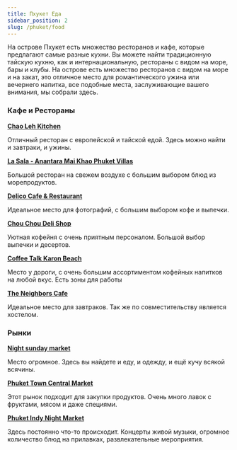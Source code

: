 ```yaml
---
title: Пхукет Еда
sidebar_position: 2
slug: /phuket/food
---
```


На острове Пхукет есть множество ресторанов и кафе, которые предлагают самые разные кухни. Вы можете найти традиционную тайскую кухню, как и интернациональную, рестораны с видом на море, бары и клубы.  На острове есть множество ресторанов с видом на море и на закат, это отличное место для романтического ужина или вечернего напитка, все подобные места, заслуживающие вашего внимания, мы собрали здесь.

### Кафе и Рестораны

[**Chao Leh Kitchen**](https://goo.gl/maps/2XP8vLsGZbv491fb7)

Отличный ресторан с европейской и тайской едой. Здесь можно найти и завтраки, и ужины.


[**La Sala - Anantara Mai Khao Phuket Villas**](https://goo.gl/maps/DvzogZaHvQQKNnHz9)

Большой ресторан на свежем воздухе с большим выбором блюд из морепродуктов.


[**Delico Cafe & Restaurant**](https://goo.gl/maps/rjt3bekmDhkVRQRi7)

Идеальное место для фотографий, с большим выбором кофе и выпечки.


[**Chou Chou Deli Shop**](https://goo.gl/maps/S8JgbgHTHue86zCy5)

Уютная кофейня с очень приятным персоналом. Большой выбор выпечки и десертов.


[**Coffee Talk Karon Beach**](https://goo.gl/maps/Y2NUrqwUV3XqGRvN6)

Место у дороги, с очень большим ассортиментом кофейных напитков на любой вкус. Есть зоны для работы


[**The Neighbors Cafe**](https://goo.gl/maps/33uSbqPHWswoFeMb8)

Идеальное место для завтраков. Так же по совместительству является хостелом.



### Рынки

[**Night sunday market**](https://goo.gl/maps/pCAwSrNdzFAzifX26)

Место огромное. Здесь вы найдете и еду, и одежду, и ещё кучу всякой всячины.


[**Phuket Town Central Market**](https://goo.gl/maps/i5hBLRm3VCKeThPw7)

Этот рынок подходит для закупки продуктов. Очень много лавок с фруктами, мясом и даже специями.


[**Phuket Indy Night Market**](https://goo.gl/maps/2JCq1MTehYajF9X99)

Здесь постоянно что-то происходит. Концерты живой музыки, огромное количество блюд на прилавках, развлекательные мероприятия.